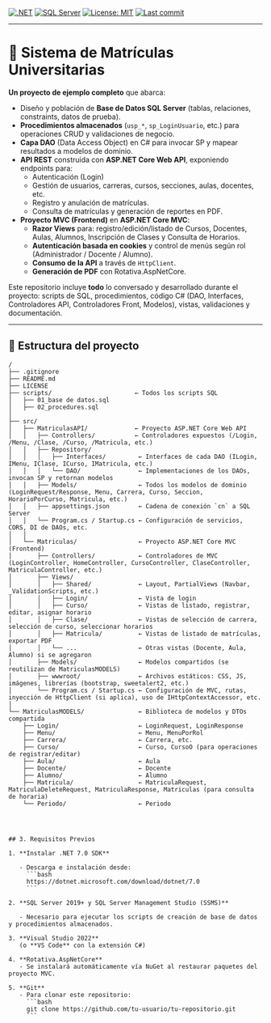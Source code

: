 <!-- ============================================== -->
<!--      B E A U T I F U L   R E A D M E          -->
<!-- ============================================== -->

<!-- Badges -->
[![.NET](https://img.shields.io/badge/.NET-7.0-blue.svg)](https://dotnet.microsoft.com/)
[![SQL Server](https://img.shields.io/badge/SQL%20Server-2019-blue.svg)](https://www.microsoft.com/en-us/sql-server)
[![License: MIT](https://img.shields.io/badge/License-MIT-green.svg)](LICENSE)
[![Last commit](https://img.shields.io/github/last-commit/Reedsy2407/sistema_matriculas.svg)](https://github.com/Reedsy2407/sistema_matriculas/commits/main)

---

# 📌 Sistema de Matrículas Universitarias

**Un proyecto de ejemplo completo** que abarca:
- Diseño y población de **Base de Datos SQL Server** (tablas, relaciones, constraints, datos de prueba).
- **Procedimientos almacenados** (`usp_*`, `sp_LoginUsuario`, etc.) para operaciones CRUD y validaciones de negocio.
- **Capa DAO** (Data Access Object) en C# para invocar SP y mapear resultados a modelos de dominio.
- **API REST** construida con **ASP.NET Core Web API**, exponiendo endpoints para:
  - Autenticación (Login)
  - Gestión de usuarios, carreras, cursos, secciones, aulas, docentes, etc.
  - Registro y anulación de matrículas.
  - Consulta de matrículas y generación de reportes en PDF.
- **Proyecto MVC (Frontend)** en **ASP.NET Core MVC**:
  - **Razor Views** para: registro/edición/listado de Cursos, Docentes, Aulas, Alumnos, Inscripción de Clases y Consulta de Horarios.
  - **Autenticación basada en cookies** y control de menús según rol (Administrador / Docente / Alumno).
  - **Consumo de la API** a través de `HttpClient`.
  - **Generación de PDF** con Rotativa.AspNetCore.

Este repositorio incluye **todo** lo conversado y desarrollado durante el proyecto: scripts de SQL, procedimientos, código C# (DAO, Interfaces, Controladores API, Controladores Front, Modelos), vistas, validaciones y documentación.

---

## 📂 Estructura del proyecto

```text
/
├── .gitignore
├── README.md
├── LICENSE
├── scripts/                       ← Todos los scripts SQL
│   ├── 01_base de datos.sql
│   ├── 02_procedures.sql
│
├── src/
│   ├── MatriculasAPI/             ← Proyecto ASP.NET Core Web API
│   │   ├── Controllers/           ← Controladores expuestos (/Login, /Menu, /Clase, /Curso, /Matricula, etc.)
│   │   ├── Repository/
│   │   │   ├── Interfaces/         ← Interfaces de cada DAO (ILogin, IMenu, IClase, ICurso, IMatricula, etc.)
│   │   │   └── DAO/                ← Implementaciones de los DAOs, invocan SP y retornan modelos
│   │   ├── Models/                 ← Todos los modelos de dominio (LoginRequest/Response, Menu, Carrera, Curso, Seccion, HorarioPorCurso, Matricula, etc.)
│   │   ├── appsettings.json        ← Cadena de conexión `cn` a SQL Server
│   │   └── Program.cs / Startup.cs ← Configuración de servicios, CORS, DI de DAOs, etc.
│   │
│   └── Matriculas/                 ← Proyecto ASP.NET Core MVC (Frontend)
│       ├── Controllers/            ← Controladores de MVC (LoginController, HomeController, CursoController, ClaseController, MatriculaController, etc.)
│       ├── Views/
│       │   ├── Shared/             ← Layout, PartialViews (Navbar, _ValidationScripts, etc.)
│       │   ├── Login/              ← Vista de login
│       │   ├── Curso/              ← Vistas de listado, registrar, editar, asignar horario
│       │   ├── Clase/              ← Vistas de selección de carrera, selección de curso, seleccionar horarios
│       │   ├── Matricula/          ← Vistas de listado de matrículas, exportar PDF
│       │   └── ...                 ← Otras vistas (Docente, Aula, Alumno) si se agregaron
│       ├── Models/                 ← Modelos compartidos (se reutilizan de MatriculasMODELS)
│       ├── wwwroot/                ← Archivos estáticos: CSS, JS, imágenes, librerías (bootstrap, sweetalert2, etc.)
│       └── Program.cs / Startup.cs ← Configuración de MVC, rutas, inyección de HttpClient (si aplica), uso de IHttpContextAccessor, etc.
│
└── MatriculasMODELS/               ← Biblioteca de modelos y DTOs compartida
    ├── Login/                      ← LoginRequest, LoginResponse
    ├── Menu/                       ← Menu, MenuPorRol
    ├── Carrera/                    ← Carrera, etc.
    ├── Curso/                      ← Curso, CursoO (para operaciones de registrar/editar)
    ├── Aula/                       ← Aula
    ├── Docente/                    ← Docente
    ├── Alumno/                     ← Alumno
    ├── Matricula/                  ← MatriculaRequest, MatriculaDeleteRequest, MatriculaResponse, Matriculas (para consulta de horaria)
    └── Periodo/                    ← Periodo




## 3. Requisitos Previos

1. **Instalar .NET 7.0 SDK**

   - Descarga e instalación desde:
     ```bash
     https://dotnet.microsoft.com/download/dotnet/7.0
     ```

2. **SQL Server 2019+ y SQL Server Management Studio (SSMS)**

   - Necesario para ejecutar los scripts de creación de base de datos y procedimientos almacenados.

3. **Visual Studio 2022**  
   (o **VS Code** con la extensión C#)

4. **Rotativa.AspNetCore**  
   - Se instalará automáticamente vía NuGet al restaurar paquetes del proyecto MVC.

5. **Git**  
   - Para clonar este repositorio:
     ```bash
     git clone https://github.com/tu-usuario/tu-repositorio.git
     ```
